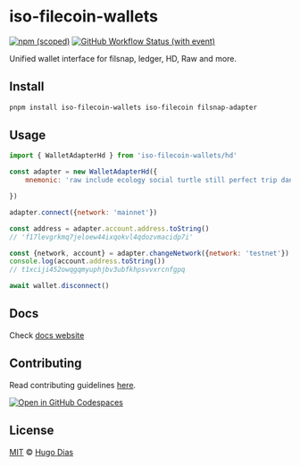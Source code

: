# iso-filecoin-wallets

[![npm (scoped)](https://img.shields.io/npm/v/iso-filecoin-wallets.svg)](https://www.npmjs.com/package/iso-filecoin-wallets)
[![GitHub Workflow Status (with event)](https://img.shields.io/github/actions/workflow/status/fission-codes/filecoin/iso-filecoin-wallets.yml)](https://github.com/fission-codes/filecoin/actions/workflows/iso-filecoin-wallets.yml)

Unified wallet interface for filsnap, ledger, HD, Raw and more.

## Install

```bash
pnpm install iso-filecoin-wallets iso-filecoin filsnap-adapter
```

## Usage

```js
import { WalletAdapterHd } from 'iso-filecoin-wallets/hd'

const adapter = new WalletAdapterHd({
    mnemonic: 'raw include ecology social turtle still perfect trip dance food welcome aunt patient very toss very program estate diet portion city camera loop guess'

})

adapter.connect({network: 'mainnet'})

const address = adapter.account.address.toString() 
// 'f17levgrkmq7jeloew44ixqokvl4qdozvmacidp7i'

const {network, account} = adapter.changeNetwork({network: 'testnet'})
console.log(account.address.toString())
// t1xciji452owqgqmyuphjbv3ubfkhpsvvxrcnfgpq

await wallet.disconnect()
```

## Docs

Check [docs website](https://filecoin.hugomrdias.dev)

## Contributing

Read contributing guidelines [here](../../.github/CONTRIBUTING.md).

[![Open in GitHub Codespaces](https://github.com/codespaces/badge.svg)](https://codespaces.new/hugomrdias/filecoin)

## License

[MIT](../../license) © [Hugo Dias](http://hugodias.me)
